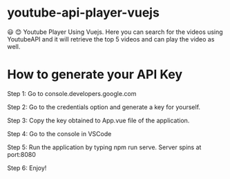 # youtube-api-player-vuejs
😃 😊 Youtube Player Using Vuejs. Here you can search for the videos using YoutubeAPI and it will retrieve the top 5 videos and can play the video as well.

# How to generate your API Key

Step 1: Go to console.developers.google.com

Step 2: Go to the credentials option and generate a key for yourself.

Step 3: Copy the key obtained to App.vue file of the application.

Step 4: Go to the console in VSCode

Step 5: Run the application by typing npm run serve. Server spins at port:8080

Step 6: Enjoy!
